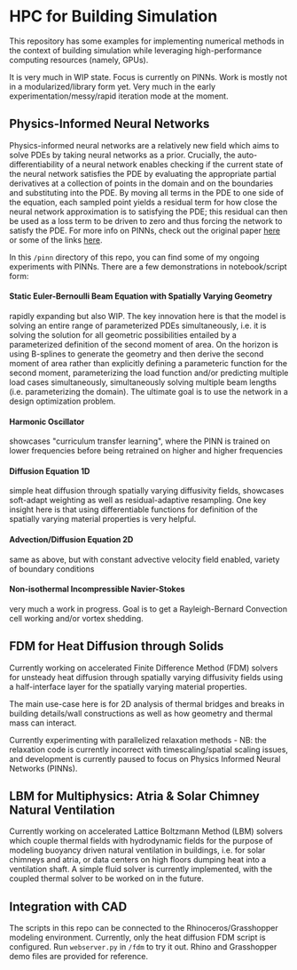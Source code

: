 # HPC for Building Simulation

This repository has some examples for implementing numerical methods in the context of building simulation while leveraging high-performance computing resources (namely, GPUs).

It is very much in WIP state. Focus is currently on PINNs.  Work is mostly not in a modularized/library form yet.  Very much in the early experimentation/messy/rapid iteration mode at the moment.

## Physics-Informed Neural Networks

Physics-informed neural networks are a relatively new field which aims to solve PDEs by taking neural networks as a prior.  Crucially, the auto-differentiability of a neural network enables checking if the current state of the neural network satisfies the PDE by evaluating the appropriate partial derivatives at a collection of points in the domain and on the boundaries and substituting into the PDE.  By moving all terms in the PDE to one side of the equation, each sampled point yields a residual term for how close the neural network approximation is to satisfying the PDE; this residual can then be used as a loss term to be driven to zero and thus forcing the network to satisfy the PDE. For more info on PINNs, check out the original paper [here](https://www.sciencedirect.com/science/article/abs/pii/S0021999118307125) or some of the links [here](https://colab.research.google.com/drive/1jcRCk3Tpj8bGBMSuDmtd0fANlNLs_1Ay#scrollTo=fFQfGNFQxBDY).

In this `/pinn` directory of this repo, you can find some of my ongoing experiments with PINNs.  There are a few demonstrations in notebook/script form:

#### Static Euler-Bernoulli Beam Equation with Spatially Varying Geometry

rapidly expanding but also WIP. The key innovation here is that the model is solving an entire range of parameterized PDEs simultaneously, i.e. it is solving the solution for all geometric possibilities entailed by a parameterized definition of the second moment of area.  On the horizon is using B-splines to generate the geometry and then derive the second moment of area rather than explicitly defining a parameteric function for the second moment, parameterizing the load function and/or predicting multiple load cases simultaneously, simultaneously solving multiple beam lengths (i.e. parameterizing the domain).  The ultimate goal is to use the network in a design optimization problem.

#### Harmonic Oscillator

showcases "curriculum transfer learning", where the PINN is trained on lower frequencies before being retrained on higher and higher frequencies

#### Diffusion Equation 1D

simple heat diffusion through spatially varying diffusivity fields, showcases soft-adapt weighting as well as residual-adaptive resampling.  One key insight here is that using differentiable functions for definition of the spatially varying material properties is very helpful.

#### Advection/Diffusion Equation 2D

same as above, but with constant advective velocity field enabled, variety of boundary conditions

#### Non-isothermal Incompressible Navier-Stokes

very much a work in progress.  Goal is to get a Rayleigh-Bernard Convection cell working and/or vortex shedding.

## FDM for Heat Diffusion through Solids

Currently working on accelerated Finite Difference Method (FDM) solvers for unsteady heat diffusion through spatially varying diffusivity fields using a half-interface layer for the spatially varying material properties.  

The main use-case here is for 2D analysis of thermal bridges and breaks in building details/wall constructions as well as how geometry and thermal mass can interact.

Currently experimenting with parallelized relaxation methods - NB: the relaxation code is currently incorrect with timescaling/spatial scaling issues, and development is currently paused to focus on Physics Informed Neural Networks (PINNs).

## LBM for Multiphysics: Atria & Solar Chimney Natural Ventilation

Currently working on accelerated Lattice Boltzmann Method (LBM) solvers which couple thermal fields with hydrodynamic fields for the purpose of modeling buoyancy driven natural ventilation in buildings, i.e. for solar chimneys and atria, or data centers on high floors dumping heat into a ventilation shaft.  A simple fluid solver is currently implemented, with the coupled thermal solver to be worked on in the future.

## Integration with CAD

The scripts in this repo can be connected to the Rhinoceros/Grasshopper modeling environment.  Currently, only the heat diffusion FDM script is configured.  Run `webserver.py` in `/fdm` to try it out.  Rhino and Grasshopper demo files are provided for reference.

